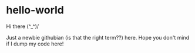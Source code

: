 # hello-world

Hi there (^_^)/

Just a newbie githubian (is that the right term??) here. Hope you don't mind if I dump my code here!
